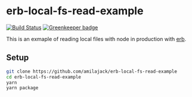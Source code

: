 # erb-local-fs-read-example

[![Build Status](https://travis-ci.org/amilajack/erb-local-fs-read-example.svg?branch=master&maxAge=2592)](https://travis-ci.org/amilajack/erb-local-fs-read-example) [![Greenkeeper badge](https://badges.greenkeeper.io/amilajack/erb-local-fs-read-example.svg)](https://greenkeeper.io/)

This is an exmaple of reading local files with node in production with [erb](https://github.com/chentsulin/electron-react-boilerplate).

## Setup

```bash
git clone https://github.com/amilajack/erb-local-fs-read-example
cd erb-local-fs-read-example
yarn
yarn package
```
